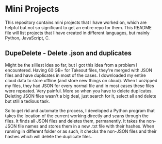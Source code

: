 # Mini Projects
This repository contains mini projects that I have worked on, which are helpful but not so significant to get an entire repo for them. This README file will list projects that I have created in different languages, but mainly Python, JavaScript, C. 

## DupeDelete - Delete .json and duplicates
Might be the silliest idea so far, but I got this idea from a problem I encountered. Having 60 GB+ for Takeout files, they're merged with JSON files and have duplicates in most of the cases. I downloaded my entire cloud data to store offline (and store new things on cloud). When I unzipped my files, they had JSON for every normal file and in most cases these files were repeated. Very painful. More so when you have to delete duplicates. Deleting JSON files wasn't a big deal, just search for it, select all and delete but still a tedious task. 

So to get rid and automate the process, I developed a Python program that takes the location of the current working directly and scans through the files. It finds all JSON files and deletes them, permanently. It takes the non-JSON file names and stores them in a new .txt file with their hashes. When running in different folder or as such, it checks the non-JSON files and their hashes which will delete the duplicate files. 
